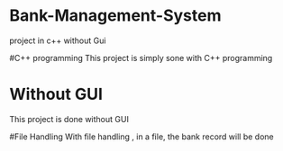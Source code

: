 # Bank-Management-System
project in c++ without Gui

#C++ programming
This project is simply sone with C++ programming

# Without GUI
This project is done without GUI

#File Handling
With file handling , in a file, the bank record will be done
